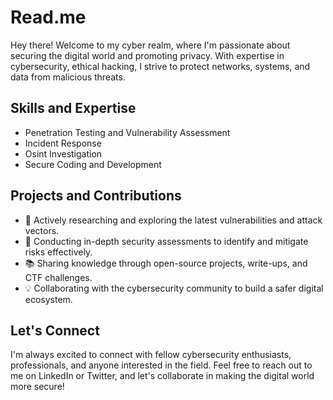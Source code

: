 # Read.me
Hey there! Welcome to my cyber realm, where I'm passionate about securing the digital world and promoting privacy. With expertise in cybersecurity, ethical hacking, I strive to protect networks, systems, and data from malicious threats.

## Skills and Expertise
- Penetration Testing and Vulnerability Assessment
- Incident Response 
- Osint Investigation 
- Secure Coding and Development

## Projects and Contributions

- 🚀 Actively researching and exploring the latest vulnerabilities and attack vectors.
- 🔬 Conducting in-depth security assessments to identify and mitigate risks effectively.
- 📚 Sharing knowledge through open-source projects, write-ups, and CTF challenges.
- 💡 Collaborating with the cybersecurity community to build a safer digital ecosystem.

## Let's Connect

I'm always excited to connect with fellow cybersecurity enthusiasts, professionals, and anyone interested in the field. Feel free to reach out to me on LinkedIn or Twitter, and let's collaborate in making the digital world more secure!

